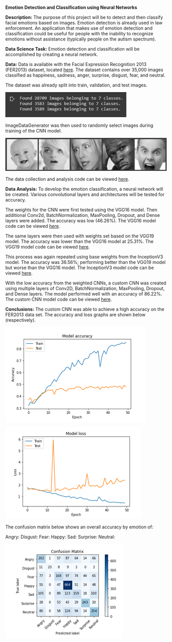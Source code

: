 **Emotion Detection and Classification using Neural Networks**

**Description:**  The purpose of this project will be to detect and then classify facial emotions based on images.  Emotion detection is already used in law enforcement.  An application that makes use of emotion detection and classification could be useful for people with the inability to recognize emotions without assistance (typically people on the autism spectrum).

**Data Science Task:**  Emotion detection and classification will be accomplished by creating a neural network.  

**Data:**  Data is available with the Facial Expression Recognition 2013 (FER2013) dataset, located [here](https://www.kaggle.com/astraszab/facial-expression-dataset-image-folders-fer2013?).  The dataset contains over 35,000 images classified as happiness, sadness, anger, surprise, disgust, fear, and neutral.

The dataset was already split into train, validation, and test images.  

![images nums](https://github.com/wxwatchr/EmotionClassification/blob/master/Graphics/num_images.PNG)

ImageDataGenerator was then used to randomly select images during training of the CNN model.

![sample images](https://github.com/wxwatchr/EmotionClassification/blob/master/Graphics/sample_images.PNG)

The data collection and analysis code can be viewed [here](https://github.com/wxwatchr/EmotionClassification/blob/master/DataCollectionAndEDA.py).

**Data Analysis:**  To develop the emotion classification, a neural network will be created.  Various convolutional layers and architectures will be tested for accuracy.

The weights for the CNN were first tested using the VGG16 model.  Then additional Conv2d, BatchNormalization, MaxPooling, Dropout, and Dense layers were added.  The accuracy was low (46.26%).  The VGG16 model code can be viewed [here](https://github.com/wxwatchr/EmotionClassification/blob/master/VGG16model.py).

The same layers were then used with weights set based on the VGG19 model.  The accuracy was lower than the VGG16 model at 25.31%.  The VGG19 model code can be viewed [here](https://github.com/wxwatchr/EmotionClassification/blob/master/VGG19model.py).

This process was again repeated using base weights from the InceptionV3 model.  The accuracy was 36.56%; performing better than the VGG19 model but worse than the VGG16 model.  The InceptionV3 model code can be viewed [here](https://github.com/wxwatchr/EmotionClassification/blob/master/InceptionV3model.py).

With the low accuracy from the weighted CNNs, a custom CNN was created using multiple layers of Conv2D, BatchNormalization, MaxPooling, Dropout, and Dense layers. The model performed well with an accuracy of 86.22%. The custom CNN model code can be viewed [here](https://github.com/wxwatchr/EmotionClassification/blob/master/customCNN.py).

**Conclusions:**  The custom CNN was able to achieve a high accuracy on the FER2013 data set. The accuracy and loss graphs are shown below (respectively).

![model accuracy](https://github.com/wxwatchr/EmotionClassification/blob/master/Graphics/model_accuracy.PNG)

![model loss](https://github.com/wxwatchr/EmotionClassification/blob/master/Graphics/model_loss.PNG)

The confusion matrix below shows an overall accuracy by emotion of:

Angry: 
Disgust:
Fear:
Happy:
Sad:
Surprise:
Neutral:

![confusion matrix](https://github.com/wxwatchr/EmotionClassification/blob/master/Graphics/confusion_matrix.PNG)
